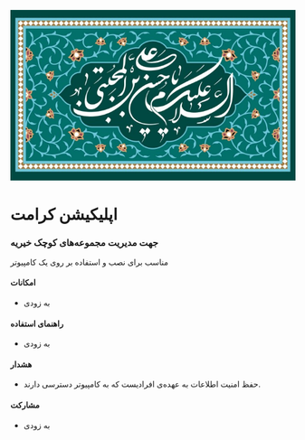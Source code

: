 ﻿![](KeramatWeb/ClientApp/public/assets/images/emam-hasan.jpg)

# اپلیکیشن کرامت

### جهت مدیریت مجموعه‌های کوچک خیریه

مناسب برای نصب و استفاده بر روی یک کامپیوتر

#### امکانات

- به زودی

#### راهنمای استفاده

- به زودی

#### هشدار

- حفظ امنیت اطلاعات به عهده‌ی افرادیست که به کامپیوتر دسترسی دارند.

#### مشارکت

- به زودی
